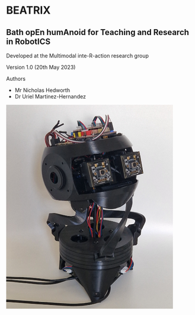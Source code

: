 # BEATRIX
## Bath opEn humAnoid for Teaching and Research in RobotICS

Developed at the Multimodal inte-R-action research group

Version 1.0 (20th May 2023)

Authors
- Mr Nicholas Hedworth
- Dr Uriel Martinez-Hernandez

<img src="https://github.com/inte-R-action/BEATRIX/blob/main/Images/BEATRIX-head1.jpg" width="450" height="550" align="center">
